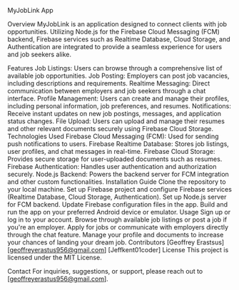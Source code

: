 MyJobLink App

Overview
MyJobLink is an application designed to connect clients with job opportunities. Utilizing Node.js for the Firebase Cloud Messaging (FCM) backend, Firebase services such as Realtime Database, Cloud Storage, and Authentication are integrated to provide a seamless experience for users and job seekers alike.

Features
Job Listings: Users can browse through a comprehensive list of available job opportunities.
Job Posting: Employers can post job vacancies, including descriptions and requirements.
Realtime Messaging: Direct communication between employers and job seekers through a chat interface.
Profile Management: Users can create and manage their profiles, including personal information, job preferences, and resumes.
Notifications: Receive instant updates on new job postings, messages, and application status changes.
File Upload: Users can upload and manage their resumes and other relevant documents securely using Firebase Cloud Storage.
Technologies Used
Firebase Cloud Messaging (FCM): Used for sending push notifications to users.
Firebase Realtime Database: Stores job listings, user profiles, and chat messages in real-time.
Firebase Cloud Storage: Provides secure storage for user-uploaded documents such as resumes.
Firebase Authentication: Handles user authentication and authorization securely.
Node.js Backend: Powers the backend server for FCM integration and other custom functionalities.
Installation Guide
Clone the repository to your local machine.
Set up Firebase project and configure Firebase services (Realtime Database, Cloud Storage, Authentication).
Set up Node.js server for FCM backend.
Update Firebase configuration files in the app.
Build and run the app on your preferred Android device or emulator.
Usage
Sign up or log in to your account.
Browse through available job listings or post a job if you're an employer.
Apply for jobs or communicate with employers directly through the chat feature.
Manage your profile and documents to increase your chances of landing your dream job.
Contributors
[Geoffrey Erastsus]
[geoffreyerastus956@gmail.com]
[Jeffkent01coder]
License
This project is licensed under the MIT License.

Contact
For inquiries, suggestions, or support, please reach out to [geoffreyerastus956@gmail.com].
